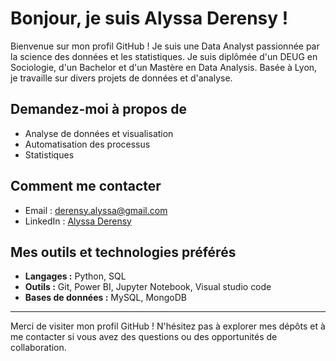# Bonjour, je suis Alyssa Derensy ! 

Bienvenue sur mon profil GitHub ! Je suis une Data Analyst passionnée par la science des données et les statistiques. Je suis diplômée d'un DEUG en Sociologie, d'un Bachelor et d'un Mastère en Data Analysis. Basée à Lyon, je travaille sur divers projets de données et d'analyse.

## Demandez-moi à propos de
- Analyse de données et visualisation
- Automatisation des processus
- Statistiques

## Comment me contacter
- Email : [derensy.alyssa@gmail.com](mailto:derensy.alyssa@gmail.com)
- LinkedIn : [Alyssa Derensy](https://www.linkedin.com/in/alyssaderensy)


## Mes outils et technologies préférés
- **Langages :** Python, SQL
- **Outils :** Git, Power BI, Jupyter Notebook, Visual studio code 
- **Bases de données :** MySQL, MongoDB

---

Merci de visiter mon profil GitHub ! N'hésitez pas à explorer mes dépôts et à me contacter si vous avez des questions ou des opportunités de collaboration.
